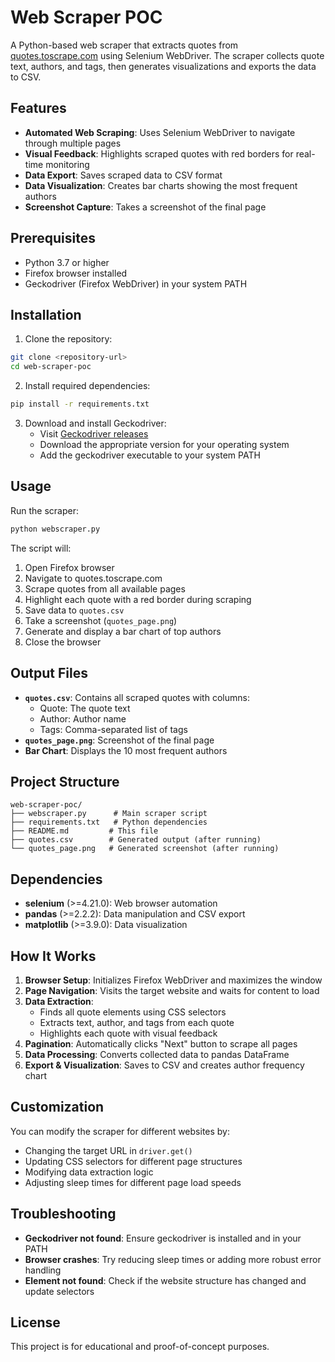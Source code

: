 # Web Scraper POC

A Python-based web scraper that extracts quotes from [quotes.toscrape.com](https://quotes.toscrape.com/) using Selenium WebDriver. The scraper collects quote text, authors, and tags, then generates visualizations and exports the data to CSV.

## Features

- **Automated Web Scraping**: Uses Selenium WebDriver to navigate through multiple pages
- **Visual Feedback**: Highlights scraped quotes with red borders for real-time monitoring
- **Data Export**: Saves scraped data to CSV format
- **Data Visualization**: Creates bar charts showing the most frequent authors
- **Screenshot Capture**: Takes a screenshot of the final page

## Prerequisites

- Python 3.7 or higher
- Firefox browser installed
- Geckodriver (Firefox WebDriver) in your system PATH

## Installation

1. Clone the repository:

```bash
git clone <repository-url>
cd web-scraper-poc
```

2. Install required dependencies:

```bash
pip install -r requirements.txt
```

3. Download and install Geckodriver:
   - Visit [Geckodriver releases](https://github.com/mozilla/geckodriver/releases)
   - Download the appropriate version for your operating system
   - Add the geckodriver executable to your system PATH

## Usage

Run the scraper:

```bash
python webscraper.py
```

The script will:

1. Open Firefox browser
2. Navigate to quotes.toscrape.com
3. Scrape quotes from all available pages
4. Highlight each quote with a red border during scraping
5. Save data to `quotes.csv`
6. Take a screenshot (`quotes_page.png`)
7. Generate and display a bar chart of top authors
8. Close the browser

## Output Files

- **`quotes.csv`**: Contains all scraped quotes with columns:
  - Quote: The quote text
  - Author: Author name
  - Tags: Comma-separated list of tags
- **`quotes_page.png`**: Screenshot of the final page
- **Bar Chart**: Displays the 10 most frequent authors

## Project Structure

```
web-scraper-poc/
├── webscraper.py      # Main scraper script
├── requirements.txt   # Python dependencies
├── README.md         # This file
├── quotes.csv        # Generated output (after running)
└── quotes_page.png   # Generated screenshot (after running)
```

## Dependencies

- **selenium** (>=4.21.0): Web browser automation
- **pandas** (>=2.2.2): Data manipulation and CSV export
- **matplotlib** (>=3.9.0): Data visualization

## How It Works

1. **Browser Setup**: Initializes Firefox WebDriver and maximizes the window
2. **Page Navigation**: Visits the target website and waits for content to load
3. **Data Extraction**:
   - Finds all quote elements using CSS selectors
   - Extracts text, author, and tags from each quote
   - Highlights each quote with visual feedback
4. **Pagination**: Automatically clicks "Next" button to scrape all pages
5. **Data Processing**: Converts collected data to pandas DataFrame
6. **Export & Visualization**: Saves to CSV and creates author frequency chart

## Customization

You can modify the scraper for different websites by:

- Changing the target URL in `driver.get()`
- Updating CSS selectors for different page structures
- Modifying data extraction logic
- Adjusting sleep times for different page load speeds

## Troubleshooting

- **Geckodriver not found**: Ensure geckodriver is installed and in your PATH
- **Browser crashes**: Try reducing sleep times or adding more robust error handling
- **Element not found**: Check if the website structure has changed and update selectors

## License

This project is for educational and proof-of-concept purposes.
